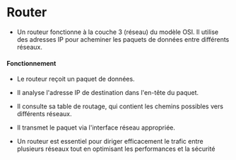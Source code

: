 # Router

- Un routeur fonctionne à la couche 3 (réseau) du modèle OSI. Il utilise des adresses IP pour acheminer les paquets de données entre différents réseaux.

#### Fonctionnement

- Le routeur reçoit un paquet de données.
- Il analyse l'adresse IP de destination dans l'en-tête du paquet.
- Il consulte sa table de routage, qui contient les chemins possibles vers différents réseaux.
- Il transmet le paquet via l'interface réseau appropriée.

- Un routeur est essentiel pour diriger efficacement le trafic entre plusieurs réseaux tout en optimisant les performances et la sécurité
